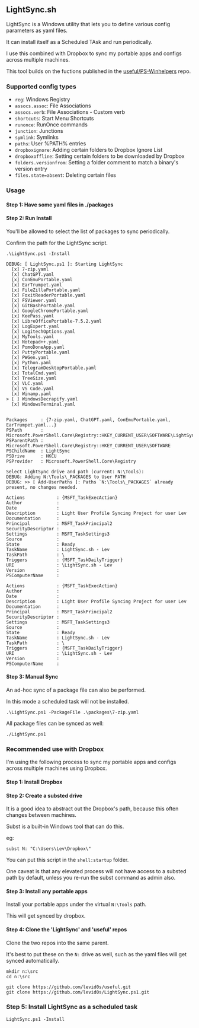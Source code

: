 ## LightSync.sh

LightSync is a Windows utility that lets you to define various config parameters as yaml files.

It can install itself as a Scheduled TAsk and run periodically.

I use this combined with Dropbox to sync my portable apps and configs across multiple machines.

This tool builds on the fuctions published in the [useful/PS-Winhelpers](https://github.com/levid0s/useful/tree/master/ps-winhelpers) repo.


### Supported config types

- `reg`: Windows Registry
- `assocs.assoc`: File Associations
- `assocs.verb`: File Associations - Custom verb
- `shortcuts`: Start Menu Shortcuts
- `runonce`: RunOnce commands
- `junction`: Junctions
- `symlink`: Symlinks
- `paths`: User %PATH% entries
- `dropboxignore`: Adding certain folders to Dropbox Ignore List
- `dropboxoffline`: Setting certain folders to be downloaded by Dropbox
- `folders.versionfrom`: Setting a folder comment to match a binary's version entry
- `files.state=absent`: Deleting certain files


### Usage

#### Step 1: Have some yaml files in ./packages

#### Step 2: Run Install

You'll be allowed to select the list of packages to sync periodically.

Confirm the path for the LightSync script.

```
.\LightSync.ps1 -Install

DEBUG: [ LightSync.ps1 ]: Starting LightSync
  [x] 7-zip.yaml
  [x] ChatGPT.yaml
  [x] ConEmuPortable.yaml
  [x] EarTrumpet.yaml
  [x] FileZillaPortable.yaml
  [x] FoxitReaderPortable.yaml
  [x] FSViewer.yaml
  [x] GitBashPortable.yaml
  [x] GoogleChromePortable.yaml
  [x] KeePass.yaml
  [x] LibreOfficePortable-7.5.2.yaml
  [x] LogExpert.yaml
  [x] LogitechOptions.yaml
  [x] MyTools.yaml
  [x] Notepad++.yaml
  [x] PomoDoneApp.yaml
  [x] PuttyPortable.yaml
  [x] PWGen.yaml
  [x] Python.yaml
  [x] TelegramDesktopPortable.yaml
  [x] TotalCmd.yaml
  [x] TreeSize.yaml
  [x] VLC.yaml
  [x] VS Code.yaml
  [x] Winamp.yaml
> [ ] WindowsDecrapify.yaml
  [x] WindowsTerminal.yaml


Packages     : {7-zip.yaml, ChatGPT.yaml, ConEmuPortable.yaml, EarTrumpet.yaml...}
PSPath       : Microsoft.PowerShell.Core\Registry::HKEY_CURRENT_USER\SOFTWARE\LightSync
PSParentPath : Microsoft.PowerShell.Core\Registry::HKEY_CURRENT_USER\SOFTWARE
PSChildName  : LightSync
PSDrive      : HKCU
PSProvider   : Microsoft.PowerShell.Core\Registry

Select LightSync drive and path (current: N:\Tools):
DEBUG: Adding N:\Tools\_PACKAGES to User PATH
DEBUG: >> [ Add-UserPaths ]: Paths `N:\Tools\_PACKAGES` already present, no changes needed.

Actions            : {MSFT_TaskExecAction}
Author             :
Date               :
Description        : Light User Profile Syncing Project for user Lev
Documentation      :
Principal          : MSFT_TaskPrincipal2
SecurityDescriptor :
Settings           : MSFT_TaskSettings3
Source             :
State              : Ready
TaskName           : LightSync.sh - Lev
TaskPath           : \
Triggers           : {MSFT_TaskDailyTrigger}
URI                : \LightSync.sh - Lev
Version            :
PSComputerName     :

Actions            : {MSFT_TaskExecAction}
Author             :
Date               :
Description        : Light User Profile Syncing Project for user Lev
Documentation      :
Principal          : MSFT_TaskPrincipal2
SecurityDescriptor :
Settings           : MSFT_TaskSettings3
Source             :
State              : Ready
TaskName           : LightSync.sh - Lev
TaskPath           : \
Triggers           : {MSFT_TaskDailyTrigger}
URI                : \LightSync.sh - Lev
Version            :
PSComputerName     :

```

#### Step 3: Manual Sync

An ad-hoc sync of a package file can also be performed.

In this mode a scheduled task will not be installed.

```
.\LightSync.ps1 -PackageFile .\packages\7-zip.yaml
```

All package files can be synced as well:

```
./LightSync.ps1
```


### Recommended use with Dropbox

I'm using the following process to sync my portable apps and configs across multiple machines using Dropbox.

#### Step 1: Install Dropbox

#### Step 2: Create a substed drive

It is a good idea to abstract out the Dropbox's path, because this often changes between machines.

Subst is a built-in Windows tool that can do this.

eg:
```
subst N: "C:\Users\Lev\Dropbox\"
```
You can put this script in the `shell:startup` folder.

One caveat is that any elevated process will not have access to a substed path by default, unless you re-run the subst command as admin also.


#### Step 3: Install any portable apps

Install your portable apps under the virtual `N:\Tools` path.

This will get synced by dropbox.

#### Step 4: Clone the 'LightSync' and 'useful' repos

Clone the two repos into the same parent.

It's best to put these on the `N:` drive as well, such as the yaml files will get synced automatically.

```
mkdir n:\src
cd n:\src

git clone https://github.com/levid0s/useful.git
git clone https://github.com/levid0s/LightSync.ps1.git
```

### Step 5: Install LightSync as a scheduled task

```
LightSync.ps1 -Install
```

